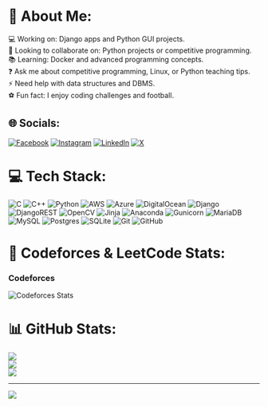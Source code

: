 # 💫 About Me:
💻 Working on: Django apps and Python GUI projects.<br>🤝 Looking to collaborate on: Python projects or competitive programming.<br>📚 Learning: Docker and advanced programming concepts.<br>❓ Ask me about competitive programming, Linux, or Python teaching tips.<br>⚡ Need help with data structures and DBMS.<br>⚽ Fun fact: I enjoy coding challenges and football.

## 🌐 Socials:
[![Facebook](https://img.shields.io/badge/Facebook-%231877F2.svg?logo=Facebook&logoColor=white)](https://facebook.com/beningNayem) [![Instagram](https://img.shields.io/badge/Instagram-%23E4405F.svg?logo=Instagram&logoColor=white)](https://instagram.com/beingnayem) [![LinkedIn](https://img.shields.io/badge/LinkedIn-%230077B5.svg?logo=linkedin&logoColor=white)](https://linkedin.com/in/beingnayem) [![X](https://img.shields.io/badge/X-black.svg?logo=X&logoColor=white)](https://x.com/Being_Nayem) 

# 💻 Tech Stack:
![C](https://img.shields.io/badge/c-%2300599C.svg?style=for-the-badge&logo=c&logoColor=white) ![C++](https://img.shields.io/badge/c++-%2300599C.svg?style=for-the-badge&logo=c%2B%2B&logoColor=white) ![Python](https://img.shields.io/badge/python-3670A0?style=for-the-badge&logo=python&logoColor=ffdd54) ![AWS](https://img.shields.io/badge/AWS-%23FF9900.svg?style=for-the-badge&logo=amazon-aws&logoColor=white) ![Azure](https://img.shields.io/badge/azure-%230072C6.svg?style=for-the-badge&logo=microsoftazure&logoColor=white) ![DigitalOcean](https://img.shields.io/badge/DigitalOcean-%230167ff.svg?style=for-the-badge&logo=digitalOcean&logoColor=white) ![Django](https://img.shields.io/badge/django-%23092E20.svg?style=for-the-badge&logo=django&logoColor=white) ![DjangoREST](https://img.shields.io/badge/DJANGO-REST-ff1709?style=for-the-badge&logo=django&logoColor=white&color=ff1709&labelColor=gray) ![OpenCV](https://img.shields.io/badge/opencv-%23white.svg?style=for-the-badge&logo=opencv&logoColor=white) ![Jinja](https://img.shields.io/badge/jinja-white.svg?style=for-the-badge&logo=jinja&logoColor=black) ![Anaconda](https://img.shields.io/badge/Anaconda-%2344A833.svg?style=for-the-badge&logo=anaconda&logoColor=white) ![Gunicorn](https://img.shields.io/badge/gunicorn-%298729.svg?style=for-the-badge&logo=gunicorn&logoColor=white) ![MariaDB](https://img.shields.io/badge/MariaDB-003545?style=for-the-badge&logo=mariadb&logoColor=white) ![MySQL](https://img.shields.io/badge/mysql-4479A1.svg?style=for-the-badge&logo=mysql&logoColor=white) ![Postgres](https://img.shields.io/badge/postgres-%23316192.svg?style=for-the-badge&logo=postgresql&logoColor=white) ![SQLite](https://img.shields.io/badge/sqlite-%2307405e.svg?style=for-the-badge&logo=sqlite&logoColor=white) ![Git](https://img.shields.io/badge/git-%23F05033.svg?style=for-the-badge&logo=git&logoColor=white) ![GitHub](https://img.shields.io/badge/github-%23121011.svg?style=for-the-badge&logo=github&logoColor=white)

# 🌟 Codeforces & LeetCode Stats:
### Codeforces
![Codeforces Stats](https://codeforces-readme-stats.vercel.app/api/card?username=being_nayem)

<!-- LEETCODE-STATS -->

# 📊 GitHub Stats:
![](https://github-readme-stats.vercel.app/api?username=beingnayem&theme=github_dark&hide_border=true&include_all_commits=true&count_private=true)<br/>
![](https://github-readme-streak-stats.herokuapp.com/?user=beingnayem&theme=github_dark&hide_border=true)<br/>
![](https://github-readme-stats.vercel.app/api/top-langs/?username=beingnayem&theme=github_dark&hide_border=true&include_all_commits=true&count_private=true&layout=compact)

---
[![](https://visitcount.itsvg.in/api?id=beingnayem&label=Profile%20Views&color=6&icon=0&pretty=true)](https://visitcount.itsvg.in)

<!-- Proudly created with GPRM ( https://gprm.itsvg.in ) -->
